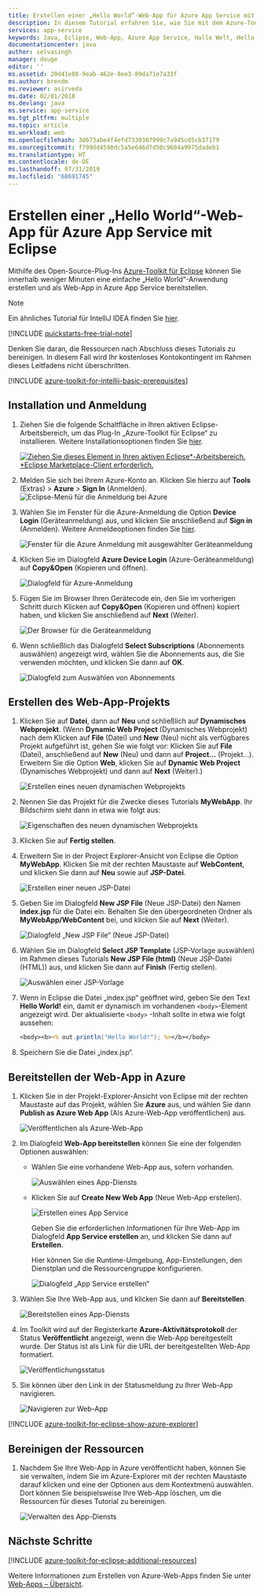 ```yaml
---
title: Erstellen einer „Hello World“-Web-App für Azure App Service mit Eclipse
description: In diesem Tutorial erfahren Sie, wie Sie mit dem Azure-Toolkit für Eclipse eine „Hello World“-Web-App für Azure erstellen.
services: app-service
keywords: Java, Eclipse, Web-App, Azure App Service, Hallo Welt, Hello World, Schnellstart
documentationcenter: java
author: selvasingh
manager: douge
editor: ''
ms.assetid: 20d41e88-9eab-462e-8ee3-89da71e7a33f
ms.author: brendm
ms.reviewer: asirveda
ms.date: 02/01/2018
ms.devlang: java
ms.service: app-service
ms.tgt_pltfrm: multiple
ms.topic: article
ms.workload: web
ms.openlocfilehash: 3d673abe4f4efd7330307999c7a945cd5cb37179
ms.sourcegitcommit: f799dd4590dc5a5e646d7d50c9604a9975dadeb1
ms.translationtype: HT
ms.contentlocale: de-DE
ms.lasthandoff: 07/31/2019
ms.locfileid: "68691745"
---
```

# <a name="create-a-hello-world-web-app-for-azure-app-service-using-eclipse"></a>Erstellen einer „Hello World“-Web-App für Azure App Service mit Eclipse

Mithilfe des Open-Source-Plug-Ins [Azure-Toolkit für Eclipse](https://marketplace.eclipse.org/content/azure-toolkit-eclipse) können Sie innerhalb weniger Minuten eine einfache „Hello World“-Anwendung erstellen und als Web-App in Azure App Service bereitstellen.

> [!NOTE]
>
> Ein ähnliches Tutorial für IntelliJ IDEA finden Sie [hier][intellij-hello-world].
>
>[!INCLUDE [quickstarts-free-trial-note](../includes/quickstarts-free-trial-note.md)]
>
> Denken Sie daran, die Ressourcen nach Abschluss dieses Tutorials zu bereinigen. In diesem Fall wird Ihr kostenloses Kontokontingent im Rahmen dieses Leitfadens nicht überschritten.
>

[!INCLUDE [azure-toolkit-for-intellij-basic-prerequisites](../includes/azure-toolkit-for-eclipse-basic-prerequisites.md)]

## <a name="installation-and-sign-in"></a>Installation und Anmeldung

1. Ziehen Sie die folgende Schaltfläche in Ihren aktiven Eclipse-Arbeitsbereich, um das Plug-In „Azure-Toolkit für Eclipse“ zu installieren. Weitere Installationsoptionen finden Sie [hier](azure-toolkit-for-eclipse-installation.md).

    [![Ziehen Sie dieses Element in Ihren aktiven Eclipse*-Arbeitsbereich. *Eclipse Marketplace-Client erforderlich.](https://marketplace.eclipse.org/sites/all/themes/solstice/public/images/marketplace/btn-install.png)](http://marketplace.eclipse.org/marketplace-client-intro?mpc_install=1919278 "Ziehen Sie dieses Element in Ihren aktiven Eclipse*-Arbeitsbereich. *Eclipse Marketplace-Client erforderlich.")

1. Melden Sie sich bei Ihrem Azure-Konto an. Klicken Sie hierzu auf **Tools** (Extras) > **Azure** > **Sign In** (Anmelden).
   ![Eclipse-Menü für die Anmeldung bei Azure][I01]

1. Wählen Sie im Fenster für die Azure-Anmeldung die Option **Device Login** (Geräteanmeldung) aus, und klicken Sie anschließend auf **Sign in** (Anmelden). Weitere Anmeldeoptionen finden Sie [hier](azure-toolkit-for-eclipse-sign-in-instructions.md).

   ![Fenster für die Azure Anmeldung mit ausgewählter Geräteanmeldung][I02]

1. Klicken Sie im Dialogfeld **Azure Device Login** (Azure-Geräteanmeldung) auf **Copy&Open** (Kopieren und öffnen).

   ![Dialogfeld für Azure-Anmeldung][I03]

1. Fügen Sie im Browser Ihren Gerätecode ein, den Sie im vorherigen Schritt durch Klicken auf **Copy&Open** (Kopieren und öffnen) kopiert haben, und klicken Sie anschließend auf **Next** (Weiter).

   ![Der Browser für die Geräteanmeldung][I04]

1. Wenn schließlich das Dialogfeld **Select Subscriptions** (Abonnements auswählen) angezeigt wird, wählen Sie die Abonnements aus, die Sie verwenden möchten, und klicken Sie dann auf **OK**.

   ![Dialogfeld zum Auswählen von Abonnements][I05]

## <a name="creating-web-app-project"></a>Erstellen des Web-App-Projekts

1. Klicken Sie auf **Datei**, dann auf **Neu** und schließlich auf **Dynamisches Webprojekt**. (Wenn **Dynamic Web Project** (Dynamisches Webprojekt) nach dem Klicken auf **File** (Datei) und **New** (Neu) nicht als verfügbares Projekt aufgeführt ist, gehen Sie wie folgt vor: Klicken Sie auf **File** (Datei), anschließend auf **New** (Neu) und dann auf **Project...** (Projekt...). Erweitern Sie die Option **Web**, klicken Sie auf **Dynamic Web Project** (Dynamisches Webprojekt) und dann auf **Next** (Weiter).)

   ![Erstellen eines neuen dynamischen Webprojekts][file-new-dynamic-web-project]

2. Nennen Sie das Projekt für die Zwecke dieses Tutorials **MyWebApp**. Ihr Bildschirm sieht dann in etwa wie folgt aus:
   
   ![Eigenschaften des neuen dynamischen Webprojekts][dynamic-web-project-properties]

3. Klicken Sie auf **Fertig stellen**.

4. Erweitern Sie in der Project Explorer-Ansicht von Eclipse die Option **MyWebApp**. Klicken Sie mit der rechten Maustaste auf **WebContent**, und klicken Sie dann auf **Neu** sowie auf **JSP-Datei**.

   ![Erstellen einer neuen JSP-Datei][create-new-jsp-file]

5. Geben Sie im Dialogfeld **New JSP File** (Neue JSP-Datei) den Namen **index.jsp** für die Datei ein. Behalten Sie den übergeordneten Ordner als **MyWebApp/WebContent** bei, und klicken Sie auf **Next** (Weiter).

   ![Dialogfeld „New JSP File“ (Neue JSP-Datei)][new-jsp-file-dialog]

6. Wählen Sie im Dialogfeld **Select JSP Template** (JSP-Vorlage auswählen) im Rahmen dieses Tutorials **New JSP File (html)** (Neue JSP-Datei (HTML)) aus, und klicken Sie dann auf **Finish** (Fertig stellen).

   ![Auswählen einer JSP-Vorlage][select-jsp-template]

7. Wenn in Eclipse die Datei „index.jsp“ geöffnet wird, geben Sie den Text **Hello World!** ein, damit er dynamisch im vorhandenen `<body>`-Element angezeigt wird. Der aktualisierte `<body>` -Inhalt sollte in etwa wie folgt aussehen:
   
   ```jsp
   <body><b><% out.println("Hello World!"); %></b></body>
   ```

8. Speichern Sie die Datei „index.jsp“.

## <a name="deploying-web-app-to-azure"></a>Bereitstellen der Web-App in Azure

1. Klicken Sie in der Projekt-Explorer-Ansicht von Eclipse mit der rechten Maustaste auf das Projekt, wählen Sie **Azure** aus, und wählen Sie dann **Publish as Azure Web App** (Als Azure-Web-App veröffentlichen) aus.
   
   ![Veröffentlichen als Azure-Web-App][publish-as-azure-web-app]

1. Im Dialogfeld **Web-App bereitstellen** können Sie eine der folgenden Optionen auswählen:

   * Wählen Sie eine vorhandene Web-App aus, sofern vorhanden.

      ![Auswählen eines App-Diensts][select-app-service]

   * Klicken Sie auf **Create New Web App** (Neue Web-App erstellen).

      ![Erstellen eines App Service][create-app-service]

      Geben Sie die erforderlichen Informationen für Ihre Web-App im Dialogfeld **App Service erstellen** an, und klicken Sie dann auf **Erstellen**.

      Hier können Sie die Runtime-Umgebung, App-Einstellungen, den Dienstplan und die Ressourcengruppe konfigurieren.

      ![Dialogfeld „App Service erstellen“][create-app-service-dialog]

1. Wählen Sie Ihre Web-App aus, und klicken Sie dann auf **Bereitstellen**.

   ![Bereitstellen eines App-Diensts][deploy-app-service]

1. Im Toolkit wird auf der Registerkarte **Azure-Aktivitätsprotokoll** der Status **Veröffentlicht** angezeigt, wenn die Web-App bereitgestellt wurde. Der Status ist als Link für die URL der bereitgestellten Web-App formatiert.

   ![Veröffentlichungsstatus][publish-status]

1. Sie können über den Link in der Statusmeldung zu Ihrer Web-App navigieren.

   ![Navigieren zur Web-App][browse-web-app]

[!INCLUDE [azure-toolkit-for-eclipse-show-azure-explorer](../includes/azure-toolkit-for-eclipse-show-azure-explorer.md)]

## <a name="cleaning-up-resources"></a>Bereinigen der Ressourcen

1. Nachdem Sie Ihre Web-App in Azure veröffentlicht haben, können Sie sie verwalten, indem Sie im Azure-Explorer mit der rechten Maustaste darauf klicken und eine der Optionen aus dem Kontextmenü auswählen. Dort können Sie beispielsweise Ihre Web-App löschen, um die Ressourcen für dieses Tutorial zu bereinigen.

   ![Verwalten des App-Diensts][manage-app-service]

## <a name="next-steps"></a>Nächste Schritte

[!INCLUDE [azure-toolkit-for-eclipse-additional-resources](../includes/azure-toolkit-for-eclipse-additional-resources.md)]

Weitere Informationen zum Erstellen von Azure-Web-Apps finden Sie unter [Web-Apps – Übersicht].

<!-- URL List -->

[Azure Toolkit for Eclipse]: azure-toolkit-for-eclipse.md
[Azure Toolkit for IntelliJ]: ../intellij/azure-toolkit-for-intellij.md
[intellij-hello-world]: ../intellij/azure-toolkit-for-intellij-create-hello-world-web-app.md
[Web-Apps – Übersicht]: /azure/app-service/app-service-web-overview
[Apache Tomcat]: http://tomcat.apache.org/
[Jetty]: http://www.eclipse.org/jetty/
[Legacy Version]: azure-toolkit-for-eclipse-create-hello-world-web-app-legacy-version.md

<!-- IMG List -->
[I01]: media/azure-toolkit-for-eclipse-sign-in-instructions/I01.png
[I02]: media/azure-toolkit-for-eclipse-sign-in-instructions/I02.png
[I03]: media/azure-toolkit-for-eclipse-sign-in-instructions/I03.png
[I04]: media/azure-toolkit-for-eclipse-sign-in-instructions/I04.png
[I05]: media/azure-toolkit-for-eclipse-sign-in-instructions/I05.png

[browse-web-app]: ./media/azure-toolkit-for-eclipse-create-hello-world-web-app/browse-web-app.png
[file-new-dynamic-web-project]: ./media/azure-toolkit-for-eclipse-create-hello-world-web-app/file-new-dynamic-web-project.png
[dynamic-web-project-properties]: ./media/azure-toolkit-for-eclipse-create-hello-world-web-app/dynamic-web-project-properties.png
[create-new-jsp-file]: ./media/azure-toolkit-for-eclipse-create-hello-world-web-app/create-new-jsp-file.png
[new-jsp-file-dialog]: ./media/azure-toolkit-for-eclipse-create-hello-world-web-app/new-jsp-file-dialog.png
[select-jsp-template]: ./media/azure-toolkit-for-eclipse-create-hello-world-web-app/select-jsp-template.png
[publish-as-azure-web-app]: ./media/azure-toolkit-for-eclipse-create-hello-world-web-app/publish-as-azure-web-app.png
[deploy-web-app-dialog]: ./media/azure-toolkit-for-eclipse-create-hello-world-web-app/deploy-web-app-dialog.png
[select-app-service]: ./media/azure-toolkit-for-eclipse-create-hello-world-web-app/select-app-service.png
[create-app-service-dialog]: ./media/azure-toolkit-for-eclipse-create-hello-world-web-app/create-app-service-dialog.png
[publish-status]: ./media/azure-toolkit-for-eclipse-create-hello-world-web-app/publish-status.png
[create-app-service]: ./media/azure-toolkit-for-eclipse-create-hello-world-web-app/create-app-service.png
[deploy-app-service]: ./media/azure-toolkit-for-eclipse-create-hello-world-web-app/deploy-app-service.png
[manage-app-service]: ./media/azure-toolkit-for-eclipse-create-hello-world-web-app/manage-app-service.png
